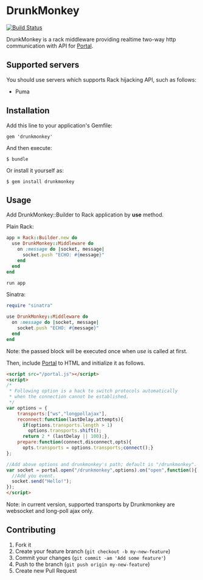 # DrunkMonkey

[![Build Status](https://travis-ci.org/minoritea/drunkmonkey.png?branch=master)](https://travis-ci.org/minoritea/drunkmonkey)

DrunkMonkey is a rack middleware providing realtime two-way http communication with API for [Portal](https://github.com/flowersinthesand/portal/ "Portal").

## Supported servers
You should use servers which supports Rack hijacking API, such as follows:
- Puma

## Installation

Add this line to your application's Gemfile:

    gem 'drunkmonkey'

And then execute:

    $ bundle

Or install it yourself as:

    $ gem install drunkmonkey

## Usage

Add DrunkMonkey::Builder to Rack application by **use** method.

Plain Rack:
```ruby
app = Rack::Builder.new do
  use DrunkMonkey::Middleware do
    on :message do |socket, message|
      socket.push "ECHO: #{message}"
    end
  end
end

run app
```

Sinatra:
```ruby
require "sinatra"

use DrunkMonkey::Middleware do
  on :message do |socket, message|
    socket.push "ECHO: #{message}"
  end
end
```
Note: the passed block will be executed once when *use* is called at first.

Then, include [Portal](https://github.com/flowersinthesand/portal/ "Portal") to HTML and initialize it as follows.

```html
<script src="/portal.js"></script>
<script>
/*
 * Following option is a hack to switch protocols automatically
 * when the connection cannot be established.
 */
var options = {
    transports:["ws","longpollajax"],
    reconnect:function(lastDelay,attempts){
      if(options.transports.length > 1)
        options.transports.shift();
      return 2 * (lastDelay || 100);},
    prepare:function(connect,disconnect,opts){
      opts.transports = options.transports;connect();}
};

//Add above options and drunkmonkey's path; default is "/drunkmonkey".
var socket = portal.open("/drunkmonkey",options).on("open",function(){
  //Add you event.
  socket.send("Hello!");
});
</script>
```

Note: in current version, supported transports by Drunkmonkey are websocket and long-poll ajax only.

## Contributing

1. Fork it
2. Create your feature branch (`git checkout -b my-new-feature`)
3. Commit your changes (`git commit -am 'Add some feature'`)
4. Push to the branch (`git push origin my-new-feature`)
5. Create new Pull Request